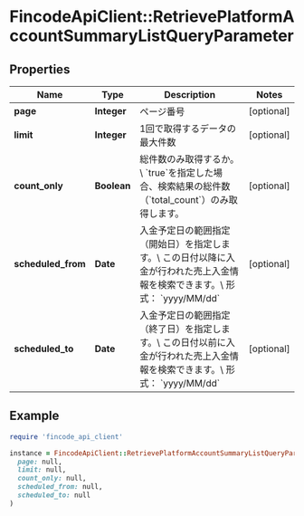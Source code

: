 # FincodeApiClient::RetrievePlatformAccountSummaryListQueryParameter

## Properties

| Name | Type | Description | Notes |
| ---- | ---- | ----------- | ----- |
| **page** | **Integer** | ページ番号 | [optional] |
| **limit** | **Integer** | 1回で取得するデータの最大件数 | [optional] |
| **count_only** | **Boolean** | 総件数のみ取得するか。\\ &#x60;true&#x60;を指定した場合、検索結果の総件数（&#x60;total_count&#x60;）のみ取得します。  | [optional] |
| **scheduled_from** | **Date** | 入金予定日の範囲指定（開始日）を指定します。\\ この日付以降に入金が行われた売上入金情報を検索できます。\\ 形式： &#x60;yyyy/MM/dd&#x60;  | [optional] |
| **scheduled_to** | **Date** | 入金予定日の範囲指定（終了日）を指定します。\\ この日付以前に入金が行われた売上入金情報を検索できます。\\ 形式： &#x60;yyyy/MM/dd&#x60;  | [optional] |

## Example

```ruby
require 'fincode_api_client'

instance = FincodeApiClient::RetrievePlatformAccountSummaryListQueryParameter.new(
  page: null,
  limit: null,
  count_only: null,
  scheduled_from: null,
  scheduled_to: null
)
```

